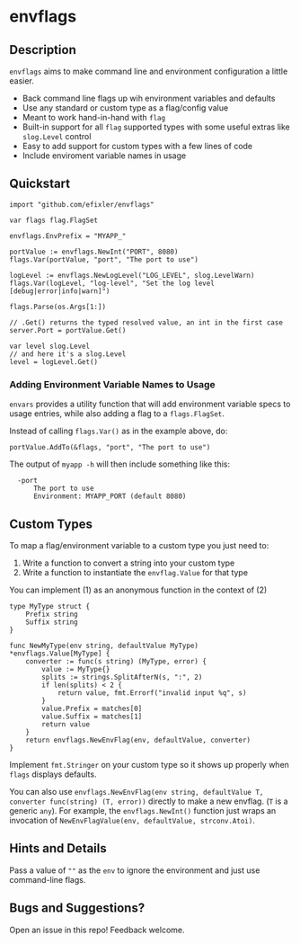 # envflags

## Description
`envflags` aims to make command line and environment configuration a little easier.
- Back command line flags up wih environment variables and defaults
- Use any standard or custom type as a flag/config value
- Meant to work hand-in-hand with `flag`
- Built-in support for all `flag` supported types with some useful extras like `slog.Level` control
- Easy to add support for custom types with a few lines of code
- Include enviroment variable names in usage

## Quickstart

```
import "github.com/efixler/envflags"

var flags flag.FlagSet 

envflags.EnvPrefix = "MYAPP_"

portValue := envflags.NewInt("PORT", 8080)
flags.Var(portValue, "port", "The port to use")

logLevel := envflags.NewLogLevel("LOG_LEVEL", slog.LevelWarn)
flags.Var(logLevel, "log-level", "Set the log level [debug|error|info|warn]")

flags.Parse(os.Args[1:])

// .Get() returns the typed resolved value, an int in the first case
server.Port = portValue.Get()

var level slog.Level
// and here it's a slog.Level
level = logLevel.Get()
```

### Adding Environment Variable Names to Usage
`envars` provides a utility function that will add environment variable specs to usage
entries, while also adding a flag to a `flags.FlagSet`. 

Instead of calling `flags.Var()` as in the example above, do:
```
portValue.AddTo(&flags, "port", "The port to use")
```

The output of `myapp -h` will then include something like this:

```
  -port
      The port to use
      Environment: MYAPP_PORT (default 8080)
```

## Custom Types

To map a flag/environment variable to a custom type you just need to:

1. Write a function to convert a string into your custom type
2. Write a function to instantiate the `envflag.Value` for that type  

You can implement (1) as an anonymous function in the context of (2)

```
type MyType struct {
    Prefix string
    Suffix string
}

func NewMyType(env string, defaultValue MyType) *envflags.Value[MyType] {
    converter := func(s string) (MyType, error) {
        value := MyType{}
        splits := strings.SplitAfterN(s, ":", 2)
        if len(splits) < 2 {
            return value, fmt.Errorf("invalid input %q", s)
        }
        value.Prefix = matches[0]
        value.Suffix = matches[1]
        return value
    }
    return envflags.NewEnvFlag(env, defaultValue, converter)
}
```

Implement `fmt.Stringer` on your custom type so it shows up properly when `flags`
displays defaults.

You can also use 
`envflags.NewEnvFlag(env string, defaultValue T, converter func(string) (T, error))` 
directly to make a new envflag. (`T` is a generic `any`). For example, the `envflags.NewInt()` function just wraps an invocation of `NewEnvFlagValue(env, defaultValue, strconv.Atoi)`.

## Hints and Details

Pass a value of `""` as the `env` to ignore the environment and just use command-line flags.

## Bugs and Suggestions?

Open an issue in this repo! Feedback welcome.
